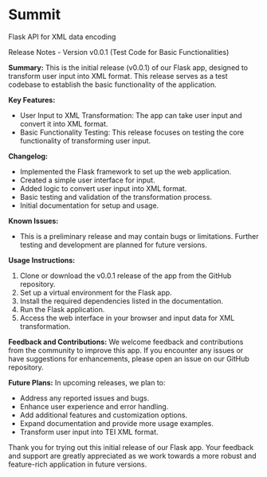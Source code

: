 # Summit
Flask API for XML data encoding

Release Notes - Version v0.0.1 (Test Code for Basic Functionalities)

**Summary:**
This is the initial release (v0.0.1) of our Flask app, designed to transform user input into XML format. This release serves as a test codebase to establish the basic functionality of the application.

**Key Features:**
- User Input to XML Transformation: The app can take user input and convert it into XML format.
- Basic Functionality Testing: This release focuses on testing the core functionality of transforming user input.

**Changelog:**
- Implemented the Flask framework to set up the web application.
- Created a simple user interface for input.
- Added logic to convert user input into XML format.
- Basic testing and validation of the transformation process.
- Initial documentation for setup and usage.

**Known Issues:**
- This is a preliminary release and may contain bugs or limitations. Further testing and development are planned for future versions.

**Usage Instructions:**
1. Clone or download the v0.0.1 release of the app from the GitHub repository.
2. Set up a virtual environment for the Flask app.
3. Install the required dependencies listed in the documentation.
4. Run the Flask application.
5. Access the web interface in your browser and input data for XML transformation.

**Feedback and Contributions:**
We welcome feedback and contributions from the community to improve this app. If you encounter any issues or have suggestions for enhancements, please open an issue on our GitHub repository.

**Future Plans:**
In upcoming releases, we plan to:
- Address any reported issues and bugs.
- Enhance user experience and error handling.
- Add additional features and customization options.
- Expand documentation and provide more usage examples.
- Transform user input into TEI XML format.

Thank you for trying out this initial release of our Flask app. Your feedback and support are greatly appreciated as we work towards a more robust and feature-rich application in future versions.
